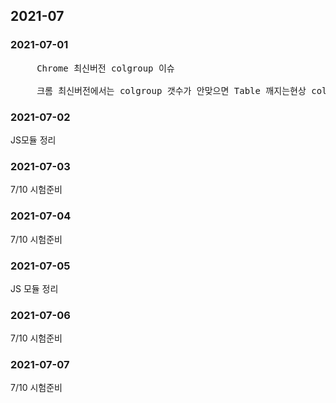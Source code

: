 ## 2021-07 

### 2021-07-01 
<pre>
     Chrome 최신버전 colgroup 이슈
     
     크롬 최신버전에서는 colgroup 갯수가 안맞으면 Table 깨지는현상 colgroup 갯수 맞춰줘야 정상적인 테이블모양을 볼수있다.
</pre>

### 2021-07-02 
JS모듈 정리

### 2021-07-03
7/10 시험준비 

### 2021-07-04
7/10 시험준비 

### 2021-07-05
JS 모듈 정리 

### 2021-07-06
7/10 시험준비 

### 2021-07-07
7/10 시험준비 

